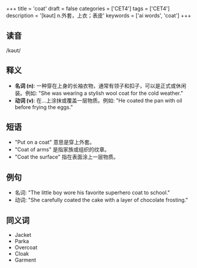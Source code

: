 +++
title = 'coat'
draft = false
categories = ['CET4']
tags = ['CET4']
description = '[kəut] n.外套，上衣；表皮'
keywords = ['ai words', 'coat']
+++

## 读音
/kəʊt/

## 释义
- **名词 (n)**: 一种穿在上身的长袖衣物，通常有领子和扣子，可以是正式或休闲装。例如: "She was wearing a stylish wool coat for the cold weather."
- **动词 (v)**: 在...上涂抹或覆盖一层物质。例如: "He coated the pan with oil before frying the eggs."

## 短语
- "Put on a coat" 意思是穿上外套。
- "Coat of arms" 是指家族或组织的纹章。
- "Coat the surface" 指在表面涂上一层物质。

## 例句
- 名词: "The little boy wore his favorite superhero coat to school."
- 动词: "She carefully coated the cake with a layer of chocolate frosting."

## 同义词
- Jacket
- Parka
- Overcoat
- Cloak
- Garment
